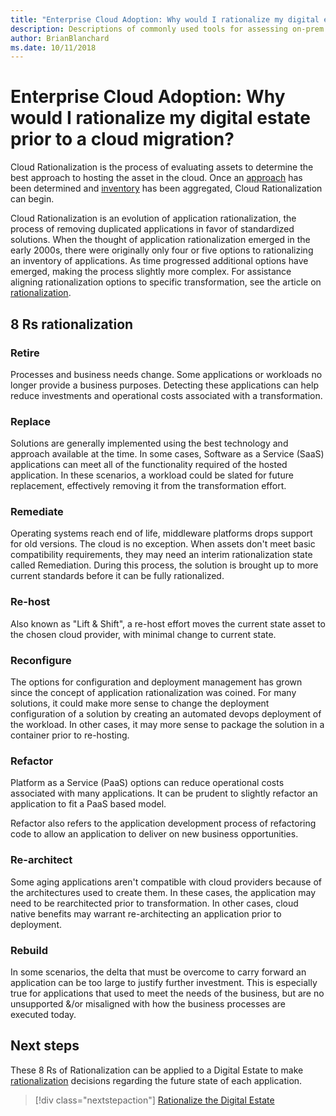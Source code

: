 ```yaml
---
title: "Enterprise Cloud Adoption: Why would I rationalize my digital estate prior to a cloud migration?"
description: Descriptions of commonly used tools for assessing on-prem infrastructure
author: BrianBlanchard
ms.date: 10/11/2018
---
```


# Enterprise Cloud Adoption: Why would I rationalize my digital estate prior to a cloud migration?

Cloud Rationalization is the process of evaluating assets to determine the best approach to hosting the asset in the cloud.
Once an [approach](approach.md) has been determined and [inventory](inventory.md) has been aggregated, Cloud Rationalization can begin.

Cloud Rationalization is an evolution of application rationalization, the process of removing duplicated applications in favor of standardized solutions. When the thought of application rationalization emerged in the early 2000s, there were originally only four or five options to rationalizing an inventory of applications. As time progressed additional options have emerged, making the process slightly more complex. For assistance aligning rationalization options to specific transformation, see the article on [rationalization](rationalize.md).

## 8 Rs rationalization

### Retire

Processes and business needs change. Some applications or workloads no longer provide a business purposes. Detecting these applications can help reduce investments and operational costs associated with a transformation.

### Replace

Solutions are generally implemented using the best technology and approach available at the time. In some cases, Software as a Service (SaaS) applications can meet all of the functionality required of the hosted application. In these scenarios, a workload could be slated for future replacement, effectively removing it from the transformation effort.

### Remediate

Operating systems reach end of life, middleware platforms drops support for old versions. The cloud is no exception. When assets don't meet basic compatibility requirements, they may need an interim rationalization state called Remediation. During this process, the solution is brought up to more current standards before it can be fully rationalized.

### Re-host

Also known as "Lift & Shift", a re-host effort moves the current state asset to the chosen cloud provider, with minimal change to current state.

### Reconfigure

The options for configuration and deployment management has grown since the concept of application rationalization was coined. For many solutions, it could make more sense to change the deployment configuration of a solution by creating an automated devops deployment of the workload. In other cases, it may more sense to package the solution in a container prior to re-hosting.

### Refactor

Platform as a Service (PaaS) options can reduce operational costs associated with many applications. It can be prudent to slightly refactor an application to fit a PaaS based model.

Refactor also refers to the application development process of refactoring code to allow an application to deliver on new business opportunities.

### Re-architect

Some aging applications aren't compatible with cloud providers because of the architectures used to create them. In these cases, the application may need to be rearchitected prior to transformation. In other cases, cloud native benefits may warrant re-architecting an application prior to deployment.

### Rebuild

In some scenarios, the delta that must be overcome to carry forward an application can be too large to justify further investment. This is especially true for applications that used to meet the needs of the business, but are no unsupported &/or misaligned with how the business processes are executed today.


## Next steps

These 8 Rs of Rationalization can be applied to a Digital Estate to make [rationalization](rationalize.md) decisions regarding the future state of each application.

> [!div class="nextstepaction"]
> [Rationalize the Digital Estate](rationalize.md)